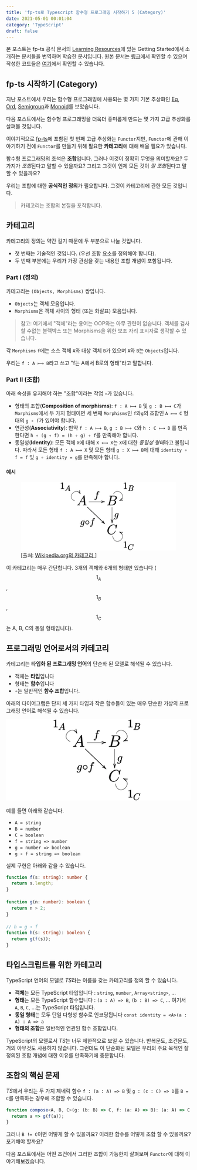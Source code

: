 ```yaml
---
title: 'fp-ts로 Typescript 함수형 프로그래밍 시작하기 5 (Category)'
date: 2021-05-01 00:01:04
category: 'TypeScript'
draft: false
---
```


본 포스트는 fp-ts 공식 문서의 [Learning Resources](https://gcanti.github.io/fp-ts/learning-resources/)에 있는 Getting Started에서 소개하는 문서들을 번역하며 학습한 문서입니다. 원본 문서는 [링크](https://dev.to/gcanti/getting-started-with-fp-ts-category-4c9a)에서 확인할 수 있으며 작성한 코드들은 [여기](https://github.com/alstn2468/getting-started-fp-ts/tree/main/src/5_category)에서 확인할 수 있습니다.

## fp-ts 시작하기 (Category)

지난 포스트에서 우리는 함수형 프로그래밍에 사용되는 몇 가지 기본 추상화인 [Eq](https://alstn2468.github.io/TypeScript/2021-04-24-fp-ts-1/), [Ord](https://alstn2468.github.io/TypeScript/2021-04-25-fp-ts-2/), [Semigroup](https://alstn2468.github.io/TypeScript/2021-04-25-fp-ts-3/)과 [Monoid](https://alstn2468.github.io/TypeScript/2021-04-29-fp-ts-4/)를 보았습니다.

다음 포스트에서는 함수형 프로그래밍을 더욱더 흥미롭게 만드는 몇 가지 고급 추상화를 살펴볼 것입니다.

이야기적으로 [fp-ts](https://github.com/gcanti/fp-ts)에 포함된 첫 번째 고급 추상화는 `Functor`지만, `Functor`에 관해 이야기하기 전에 `Functor`를 만들기 위해 필요한 **카테고리**에 대해 배울 필요가 있습니다.

함수형 프로그래밍의 초석은 **조합**입니다. 그러나 이것이 정확히 무엇을 의미할까요? 두 가지가 *조합*된다고 말할 수 있을까요? 그리고 그것이 언제 모든 것이 *잘 조합*된다고 말할 수 있을까요?

우리는 조합에 대한 **공식적인 정의**가 필요합니다. 그것이 카테고리에 관한 모든 것입니다.

> 카테고리는 조합의 본질을 포착합니다.

## 카테고리

카테고리의 정의는 약간 길기 때문에 두 부분으로 나눌 것입니다.

- 첫 번째는 기술적인 것입니다. (우선 조합 요소를 정의해야 합니다).
- 두 번째 부분에는 우리가 가장 관심을 갖는 내용인 조합 개념이 포함됩니다.

### Part I (정의)

카테고리는 `(Objects, Morphisms)` 쌍입니다.

- `Objects`는 객체 모음입니다.
- `Morphisms`은 객체 사이의 형태 (또는 화살표) 모음입니다.

> 참고: 여기에서 "객체"라는 용어는 OOP와는 아무 관련이 없습니다. 객체를 검사할 수없는 블랙박스 또는 Morphisms을 위한 보조 자리 표시자로 생각할 수 있습니다.

각 `Morphisms` `f`에는 소스 객체 `A`와 대상 객체 `B`가 있으며 `A`와 `B`는 `Objects`입니다.

우리는 `f : A ⟼ B`라고 쓰고 "f는 A에서 B로의 형태"라고 말합니다.

### Part II (조합)

아래 속성을 유지해야 하는 "조합"이라는 작업 `∘`가 있습니다.

- 형태의 조합(**Composition of morphisms**): `f : A ⟼ B` ​​및 `g : B ⟼ C`가 `Morphisms`에서 두 가지 형태이면 세 번째 `Morphisms`인 `f`와`g`의 조합인 `A ⟼ C` 형태의 `g ∘ f`가 있어야 합니다.
- 연관성(**Associativity**): 만약 `f : A ⟼ B`, `g : B ⟼ C`와 `h : C ⟼ D` 를 만족한다면 `h ∘ (g ∘ f) = (h ∘ g) ∘ f`를 만족해야 합니다.
- 동일성(**Identity**): 모든 객체 `X`에 대해 `X ⟼ X`는 `X`에 대한 *동일성 형태*라고 불립니다. 따라서 모든 형태 `f : A ⟼ X` 및 모든 형태 `g : X ⟼ B`에 대해 `identity ∘ f = f` 및 `g ∘ identity = g`를 만족해야 합니다.

#### 예시

<figure>
  <img
    src="./images/2021-05-01-fp-ts-5/category.png"
    alt="Wikipedia.org의 카테고리"
  >
  <figcaption>
    [출처:
    <a href="https://en.wikipedia.org/wiki/Category_(mathematics)">
      Wikipedia.org의 카테고리
    </a>]
  </figcaption>
</figure>

이 카테고리는 매우 간단합니다. 3개의 객체와 6개의 형태만 있습니다 ($$ 1_A $$, $$ 1_B $$, $$ 1_C $$는 A, B, C의 동일 형태입니다).

## 프로그래밍 언어로서의 카테고리

카테고리는 **타입화 된 프로그래밍 언어**의 단순화 된 모델로 해석될 수 있습니다.

- 객체는 **타입**입니다
- 형태는 **함수**입니다
- `∘`는 일반적인 **함수 조합**입니다.

아래의 다이어그램은 단지 세 가지 타입과 작은 함수들이 있는 매우 단순한 가상의 프로그래밍 언어로 해석될 수 있습니다.

<img
  src="./images/2021-05-01-fp-ts-5/category.png"
  alt="Wikipedia.org의 카테고리"
/>

예를 들면 아래와 같습니다.

- `A = string`
- `B = number`
- `C = boolean`
- `f = string => number`
- `g = number => boolean`
- `g ∘ f = string => boolean`

실제 구현은 아래와 같을 수 있습니다.

```typescript
function f(s: string): number {
  return s.length;
}

function g(n: number): boolean {
  return n > 2;
}

// h = g ∘ f
function h(s: string): boolean {
  return g(f(s));
}
```

## 타입스크립트를 위한 카테고리

TypeScript 언어의 모델로 *TS*라는 이름을 갖는 카테고리를 정의 할 수 있습니다.

- **객체**는 모든 TypeScript 타입입니다 : `string`, `number`, `Array<string>`, ...
- **형태**는 모든 TypeScript 함수입니다 : `(a : A) => B`, `(b : B) => C`, ... 여기서 `A`, `B`, `C`, ...는 TypeScript 타입입니다.
- **동일 형태**는 모두 단일 다형성 함수로 인코딩됩니다 `const identity = <A>(a : A) : A => a`
- **형태의 조합**은 일반적인 연관된 함수 조합입니다.

TypeScript의 모델로서 *TS*는 너무 제한적으로 보일 수 있습니다. 반복문도, 조건문도, 거의 아무것도 사용하지 않습니다. 그런데도 이 단순화된 모델은 우리의 주요 목적인 잘 정의된 조합 개념에 대한 이유를 만족하기에 충분합니다.

## 조합의 핵심 문제

*TS*에서 우리는 두 가지 제네릭 함수 `f : (a : A) => B` 및 `g : (c : C) => D`를 `B = C`를 만족하는 경우에 조합할 수 있습니다.

```typescript
function compose<A, B, C>(g: (b: B) => C, f: (a: A) => B): (a: A) => C {
  return a => g(f(a));
}
```

그러나 `B != C`이면 어떻게 할 수 있을까요? 이러한 함수를 어떻게 조합 할 수 있을까요? 포기해야 할까요?

다음 포스트에서는 어떤 조건에서 그러한 조합이 가능한지 살펴보며 `Functor`에 대해 이야기해보겠습니다.
